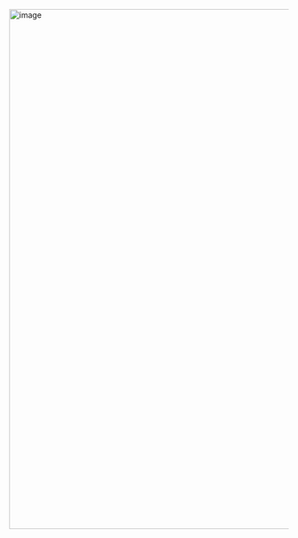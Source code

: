 <img width="937" alt="image" src="https://github.com/user-attachments/assets/f3ed8a2a-c284-42c2-abf2-7e22558b8764">
